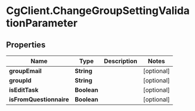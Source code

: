 # CgClient.ChangeGroupSettingValidationParameter

## Properties

Name | Type | Description | Notes
------------ | ------------- | ------------- | -------------
**groupEmail** | **String** |  | [optional] 
**groupId** | **String** |  | [optional] 
**isEditTask** | **Boolean** |  | [optional] 
**isFromQuestionnaire** | **Boolean** |  | [optional] 


